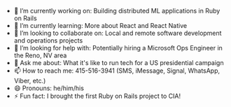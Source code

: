 - 🔭 I’m currently working on: Building distributed ML applications in Ruby on Rails
- 🌱 I’m currently learning: More about React and React Native
- 👯 I’m looking to collaborate on: Local and remote software development and operations projects 
- 🤔 I’m looking for help with: Potentially hiring a Microsoft Ops Engineer in the Reno, NV area
- 💬 Ask me about: What it's like to run tech for a US presidential campaign
- 📫 How to reach me: 415-516-3941 (SMS, iMessage, Signal, WhatsApp, Viber, etc.)
- 😄 Pronouns: he/him/his
- ⚡ Fun fact: I brought the first Ruby on Rails project to CIA!
